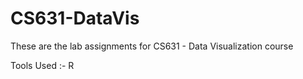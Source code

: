 # CS631-DataVis

These are the lab assignments for CS631 - Data Visualization course

Tools Used :- R
